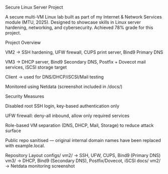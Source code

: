 Secure Linux Server Project

A secure multi-VM Linux lab built as part of my Internet & Network Services module (MTU, 2025).
Designed to showcase skills in Linux server hardening, networking, and cybersecurity.
Achieved 78% grade for this project.

Project Overview

VM2 → SSH hardening, UFW firewall, CUPS print server, Bind9 Primary DNS

VM3 → DHCP server, Bind9 Secondary DNS, Postfix + Dovecot mail services, iSCSI storage target

Client → used for DNS/DHCP/iSCSI/Mail testing

Monitored using Netdata (screenshot included in /docs/)

Security Measures

Disabled root SSH login, key-based authentication only

UFW firewall: deny-all inbound, allow only required services

Role-based VM separation (DNS, DHCP, Mail, Storage) to reduce attack surface

Public repo sanitised — original internal domain names have been replaced with example.local.


Repository Layout
configs/
  vm2/   → SSH, UFW, CUPS, Bind9 (Primary DNS)
  vm3/   → DHCP, Bind9 (Secondary DNS), Postfix/Dovecot, iSCSI
docs/
  vm2/   → Netdata monitoring screenshot

  
